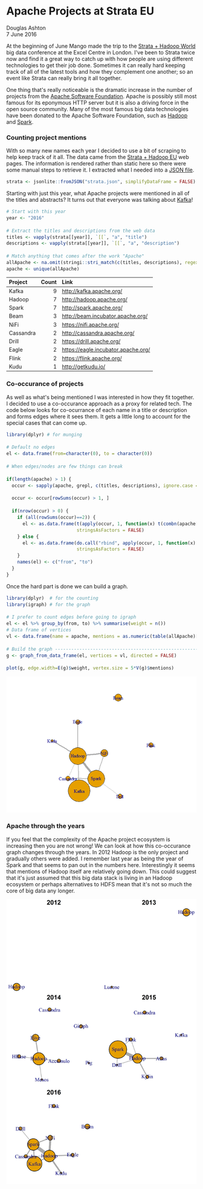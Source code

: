 # Apache Projects at Strata EU
Douglas Ashton  
7 June 2016  



At the beginning of June Mango made the trip to the [Strata + Hadoop World](http://strataconf.com/) big data conference at the Excel Centre in London. I've been to Strata twice now and find it a great way to catch up with how people are using different technologies to get their job done. Sometimes it can really hard keeping track of all of the latest tools and how they complement one another; so an event like Strata can really bring it all together.

One thing that's really noticeable is the dramatic increase in the number of projects from the [Apache Software Foundation](http://www.apache.org). Apache is possibly still most famous for its eponymous HTTP server but it is also a driving force in the open source community. Many of the most famous big data technologies have been donated to the Apache Software Foundation, such as [Hadoop](http://hadoop.apache.org/) and [Spark](http://spark.apache.org/).

### Counting project mentions

With so many new names each year I decided to use a bit of scraping to help keep track of it all. The data came from the [Strata + Hadoop EU](http://conferences.oreilly.com/strata/hadoop-big-data-eu) web pages. The information is rendered rather than static here so there were some manual steps to retrieve it. I extracted what I needed into a [JSON file](https://raw.githubusercontent.com/dougmet/stratawords/master/strata.json).



```r
strata <- jsonlite::fromJSON("strata.json", simplifyDataFrame = FALSE)
```

Starting with just this year, what Apache projects were mentioned in all of the titles and abstracts? It turns out that everyone was talking about [Kafka](http://kafka.apache.org/)!


```r
# Start with this year
year <- "2016"

# Extract the titles and descriptions from the web data
titles <- vapply(strata[[year]], `[[`, "a", "title")
descriptions <- vapply(strata[[year]], `[[`, "a", "description")

# Match anything that comes after the work "Apache"
allApache <- na.omit(stringi::stri_match(c(titles, descriptions), regex = "[Aa]pache (\\w+)"))[,2]
apache <- unique(allApache)
```


|Project   | Count|Link                                                                                  |
|:---------|-----:|:-------------------------------------------------------------------------------------|
|Kafka     |     9|<a href="http://kafka.apache.org/">http://kafka.apache.org/</a>                       |
|Hadoop    |     7|<a href="http://hadoop.apache.org/">http://hadoop.apache.org/</a>                     |
|Spark     |     7|<a href="http://spark.apache.org/">http://spark.apache.org/</a>                       |
|Beam      |     3|<a href="http://beam.incubator.apache.org/">http://beam.incubator.apache.org/</a>     |
|NiFi      |     3|<a href="https://nifi.apache.org/">https://nifi.apache.org/</a>                       |
|Cassandra |     2|<a href="http://cassandra.apache.org/">http://cassandra.apache.org/</a>               |
|Drill     |     2|<a href="https://drill.apache.org/">https://drill.apache.org/</a>                     |
|Eagle     |     2|<a href="https://eagle.incubator.apache.org/">https://eagle.incubator.apache.org/</a> |
|Flink     |     2|<a href="https://flink.apache.org/">https://flink.apache.org/</a>                     |
|Kudu      |     1|<a href="http://getkudu.io/">http://getkudu.io/</a>                                   |

### Co-occurance of projects

As well as what's being mentioned I was interested in how they fit together. I decided to use a co-occurance approach as a proxy for related tech. The code below looks for co-ocurrance of each name in a title or description and forms edges where it sees them. It gets a little long to account for the special cases that can come up.



```r
library(dplyr) # for munging

# Default no edges
el <- data.frame(from=character(0), to = character(0))

# When edges/nodes are few things can break

if(length(apache) > 1) {
  occur <- sapply(apache, grepl, c(titles, descriptions), ignore.case = TRUE)
  
  occur <- occur[rowSums(occur) > 1, ]
  
  if(nrow(occur) > 0) {
    if (all(rowSums(occur)==2)) {
      el <- as.data.frame(t(apply(occur, 1, function(x) t(combn(apache[x], 2)))),
                          stringsAsFactors = FALSE)
    } else {
      el <- as.data.frame(do.call("rbind", apply(occur, 1, function(x) t(combn(apache[x], 2)))),
                          stringsAsFactors = FALSE)
    }
    names(el) <- c("from", "to")
  }
}
```

Once the hard part is done we can build a graph.


```r
library(dplyr)  # for the counting
library(igraph) # for the graph

# I prefer to count edges before going to igraph
el <- el %>% group_by(from, to) %>% summarise(weight = n())
# Data frame of vertices
vl <- data.frame(name = apache, mentions = as.numeric(table(allApache)[apache]))

# Build the graph ---------------------------------------------------------
g <- graph_from_data_frame(el, vertices = vl, directed = FALSE)

plot(g, edge.width=E(g)$weight, vertex.size = 5*V(g)$mentions)
```

![](README_files/figure-html/makeGraph-1.png)<!-- -->

### Apache through the years

If you feel that the complexity of the Apache project ecosystem is increasing then you are not wrong! We can look at how this co-occurance graph changes through the years. In 2012 Hadoop is the only project and gradually others were added. I remember last year as being the year of Spark and that seems to pan out in the numbers here. Interestingly it seems that mentions of Hadoop itself are relatively going down. This could suggest that it's just assumed that this big data stack is living in an Hadoop ecosystem or perhaps alternatives to HDFS mean that it's not so much the core of big data any longer.

![Strata Apache Projects all years](allYears.jpg)


